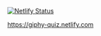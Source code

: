 [![Netlify Status](https://api.netlify.com/api/v1/badges/bf6a73c3-17c2-4ecb-bc10-c6ddda1d3670/deploy-status)](https://app.netlify.com/sites/giphy-quiz/deploys)

https://giphy-quiz.netlify.com
